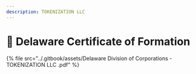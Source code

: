 ```yaml
---
description: TOKENIZATION LLC
---
```


# 📜 Delaware Certificate of Formation



{% file src="../.gitbook/assets/Delaware Division of Corporations - TOKENIZATION LLC .pdf" %}
